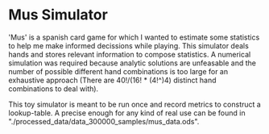 # Mus Simulator
'Mus' is a spanish card game for which I wanted to estimate some statistics to help me make informed decissions while playing. This simulator deals hands and stores relevant information to compose statistics. A numerical simulation was required because analytic solutions are unfeasable and the number of possible different hand combinations is too large for an exhaustive approach (There are 40!/(16! * (4!^)4) distinct hand combinations to deal with).

This toy simulator is meant to be run once and record metrics to construct a lookup-table. A precise enough for any kind of real use can be found in "./processed_data/data_300000_samples/mus_data.ods". 